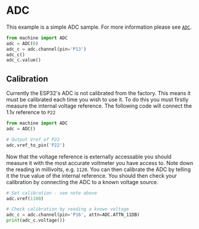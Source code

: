 # ADC

This example is a simple ADC sample. For more information please see [`ADC`](../../firmwareapi/pycom/machine/ADC.md).

```py
from machine import ADC
adc = ADC(0)
adc_c = adc.channel(pin='P13')
adc_c()
adc_c.value()
```

## Calibration

Currently the ESP32's ADC is not calibrated from the factory. This means it must be calibrated each time you wish to use it. To do this you must firstly measure the internal voltage reference. The following code will connect the 1.1v reference to `P22`

```py
from machine import ADC
adc = ADC()

# Output Vref of P22
adc.vref_to_pin('P22')
```

Now that the voltage reference is externally accessable you should measure it with the most accurate voltmeter you have access to. Note down the reading in millivolts, e.g. `1120`. You can then calibrate the ADC by telling it the true value of the internal reference. You should then check your calibration by connecting the ADC to a known voltage source.

```py
# Set calibration - see note above
adc.vref(1100)

# Check calibration by reading a known voltage
adc_c = adc.channel(pin='P16', attn=ADC.ATTN_11DB)
print(adc_c.voltage())
```



